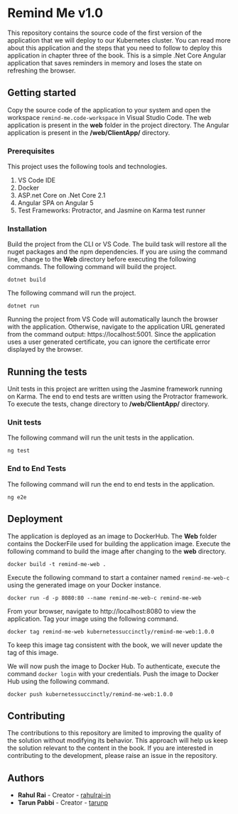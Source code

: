 # Remind Me v1.0

This repository contains the source code of the first version of the application that we will deploy to our Kubernetes cluster. You can read more about this application and the steps that you need to follow to deploy this application in chapter three of the book. This is a simple .Net Core Angular application that saves reminders in memory and loses the state on refreshing the browser.

## Getting started

Copy the source code of the application to your system and open the workspace `remind-me.code-workspace` in Visual Studio Code. The web application is present in the **web** folder in the project directory. The Angular application is present in the **/web/ClientApp/** directory.

### Prerequisites

This project uses the following tools and technologies.

1. VS Code IDE
2. Docker
3. ASP.net Core on .Net Core 2.1
4. Angular SPA on Angular 5
5. Test Frameworks: Protractor, and Jasmine on Karma test runner

### Installation

Build the project from the CLI or VS Code. The build task will restore all the nuget packages and the npm dependencies. If you are using the command line, change to the **Web** directory before executing the following commands. The following command will build the project.

```
dotnet build
```

The following command will run the project.

```
dotnet run
```

Running the project from VS Code will automatically launch the browser with the application. Otherwise, navigate to the application URL generated from the command output: https://localhost:5001. Since the application uses a user generated certificate, you can ignore the certificate error displayed by the browser.

## Running the tests

Unit tests in this project are written using the Jasmine framework running on Karma. The end to end tests are written using the Protractor framework. To execute the tests, change directory to **/web/ClientApp/** directory.

### Unit tests

The following command will run the unit tests in the application.

```
ng test
```

### End to End Tests

The following command will run the end to end tests in the application.

```
ng e2e
```

## Deployment

The application is deployed as an image to DockerHub. The **Web** folder contains the DockerFile used for building the application image. Execute the following command to build the image after changing to the **web** directory.

```
docker build -t remind-me-web .
```

Execute the following command to start a container named `remind-me-web-c` using the generated image on your Docker instance.

```
docker run -d -p 8080:80 --name remind-me-web-c remind-me-web
```

From your browser, navigate to http://localhost:8080 to view the application. Tag your image using the following command.

```
docker tag remind-me-web kubernetessuccinctly/remind-me-web:1.0.0
```

To keep this image tag consistent with the book, we will never update the tag of this image.

We will now push the image to Docker Hub. To authenticate, execute the command `docker login` with your credentials. Push the image to Docker Hub using the following command.

```
docker push kubernetessuccinctly/remind-me-web:1.0.0
```

## Contributing

The contributions to this repository are limited to improving the quality of the solution without modifying its behavior. This approach will help us keep the solution relevant to the content in the book. If you are interested in contributing to the development, please raise an issue in the repository.

## Authors

- **Rahul Rai** - Creator - [rahulrai-in](https://github.com/rahulrai-in)
- **Tarun Pabbi** - Creator - [tarunp](https://github.com/tarunp)
